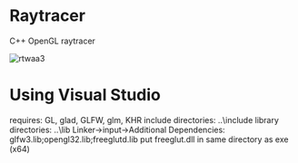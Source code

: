 # Raytracer

C++ OpenGL raytracer

![rtwaa3](https://user-images.githubusercontent.com/30304173/204114150-90e83a80-b6ed-40d1-ae50-46b3a8168a62.png)

# Using Visual Studio
requires: GL, glad, GLFW, glm, KHR
include directories: ..\include
library directories: ..\lib
Linker->input->Additional Dependencies: glfw3.lib;opengl32.lib;freeglutd.lib
put freeglut.dll in same directory as exe (x64)
